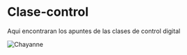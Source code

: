 ﻿# Clase-control
Aqui encontraran los apuntes de las clases de control digital

![Chayanne](https://th.bing.com/th/id/R.72918fdf64ef7df7c32a4c1fcd8cbb05?rik=fQy68AVuNr6HQA&pid=ImgRaw&r=0&sres=1&sresct=1)
